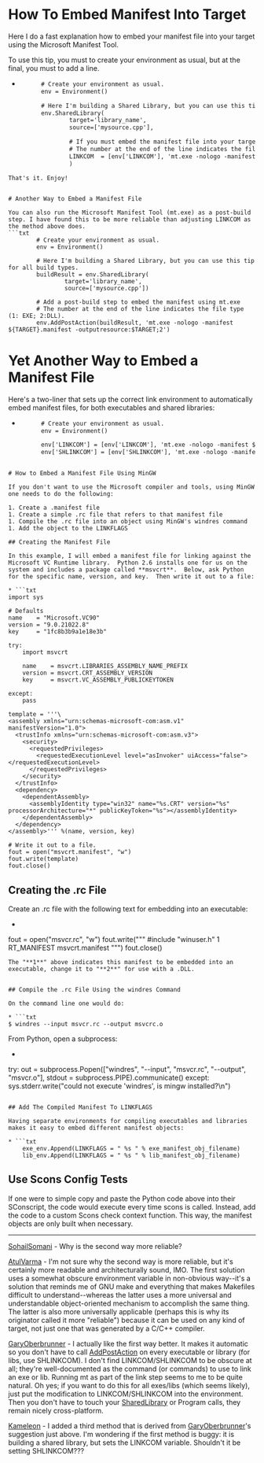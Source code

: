 

# How To Embed Manifest Into Target

Here I do a fast explanation how to embed your manifest file into your target using the Microsoft Manifest Tool. 

To use this tip, you must to create your environment as usual, but at the final, you must to add a line. 

* ```txt
        # Create your environment as usual.
        env = Environment()

        # Here I'm building a Shared Library, but you can use this tip for all build types.
        env.SharedLibrary(
                target='library_name',
                source=['mysource.cpp'],

                # If you must embed the manifest file into your target, use the line below.
                # The number at the end of the line indicates the file type (1: EXE; 2:DLL).
                LINKCOM  = [env['LINKCOM'], 'mt.exe -nologo -manifest ${TARGET}.manifest -outputresource:$TARGET;2']
                )
```
That's it. Enjoy! 


# Another Way to Embed a Manifest File

You can also run the Microsoft Manifest Tool (mt.exe) as a post-build step. I have found this to be more reliable than adjusting LINKCOM as the method above does. 
```txt
        # Create your environment as usual.
        env = Environment()

        # Here I'm building a Shared Library, but you can use this tip for all build types.
        buildResult = env.SharedLibrary(
                target='library_name',
                source=['mysource.cpp'])

        # Add a post-build step to embed the manifest using mt.exe
        # The number at the end of the line indicates the file type (1: EXE; 2:DLL).
        env.AddPostAction(buildResult, 'mt.exe -nologo -manifest ${TARGET}.manifest -outputresource:$TARGET;2')
```

# Yet Another Way to Embed a Manifest File

Here's a two-liner that sets up the correct link environment to automatically embed manifest files, for both executables and shared libraries: 

* ```txt
        # Create your environment as usual.
        env = Environment()

        env['LINKCOM'] = [env['LINKCOM'], 'mt.exe -nologo -manifest ${TARGET}.manifest -outputresource:$TARGET;1']
        env['SHLINKCOM'] = [env['SHLINKCOM'], 'mt.exe -nologo -manifest ${TARGET}.manifest -outputresource:$TARGET;2']
```

# How to Embed a Manifest File Using MinGW

If you don't want to use the Microsoft compiler and tools, using MinGW one needs to do the following: 

1. Create a .manifest file 
1. Create a simple .rc file that refers to that manifest file 
1. Compile the .rc file into an object using MinGW's windres command 
1. Add the object to the LINKFLAGS 

## Creating the Manifest File

In this example, I will embed a manifest file for linking against the Microsoft VC Runtime library.  Python 2.6 installs one for us on the system and includes a package called **msvcrt**.  Below, ask Python for the specific name, version, and key.  Then write it out to a file: 

* ```txt
import sys

# Defaults
name    = "Microsoft.VC90"
version = "9.0.21022.8"
key     = "1fc8b3b9a1e18e3b"

try:
    import msvcrt

    name    = msvcrt.LIBRARIES_ASSEMBLY_NAME_PREFIX
    version = msvcrt.CRT_ASSEMBLY_VERSION
    key     = msvcrt.VC_ASSEMBLY_PUBLICKEYTOKEN

except:
    pass

template = '''\
<assembly xmlns="urn:schemas-microsoft-com:asm.v1" manifestVersion="1.0">
  <trustInfo xmlns="urn:schemas-microsoft-com:asm.v3">
    <security>
      <requestedPrivileges>
        <requestedExecutionLevel level="asInvoker" uiAccess="false"></requestedExecutionLevel>
      </requestedPrivileges>
    </security>
  </trustInfo>
  <dependency>
    <dependentAssembly>
      <assemblyIdentity type="win32" name="%s.CRT" version="%s" processorArchitecture="*" publicKeyToken="%s"></assemblyIdentity>
    </dependentAssembly>
  </dependency>
</assembly>''' %(name, version, key)

# Write it out to a file.
fout = open("msvcrt.manifest", "w")
fout.write(template)
fout.close()
```

## Creating the .rc File

Create an .rc file with the following text for embedding into an executable: 

* ```txt
fout = open("msvcr.rc", "w")
fout.write("""
#include "winuser.h"
1 RT_MANIFEST  msvcrt.manifest
""")
fout.close()
```
The "**1**" above indicates this manifest to be embedded into an executable, change it to "**2**" for use with a .DLL. 


## Compile the .rc File Using the windres Command

On the command line one would do: 

* ```txt
$ windres --input msvcr.rc --output msvcrc.o
```
From Python, open a subprocess: 

* ```txt
try:
    out = subprocess.Popen(["windres", "--input", "msvcr.rc", "--output", "msvcr.o"],
        stdout = subprocess.PIPE).communicate()
except:
    sys.stderr.write("could not execute 'windres', is mingw installed?\n")
```

## Add The Compiled Manifest To LINKFLAGS

Having separate environments for compiling executables and libraries makes it easy to embed different manifest objects: 

* ```txt
    exe_env.Append(LINKFLAGS = " %s " % exe_manifest_obj_filename)
    lib_env.Append(LINKFLAGS = " %s " % lib_manifest_obj_filename)
```

## Use Scons Config Tests

If one were to simple copy and paste the Python code above into their SConscript, the code would execute every time scons is called.  Instead, add the code to a custom Scons check context function.  This way, the manifest objects are only built when necessary. 



---

 [SohailSomani](SohailSomani) - Why is the second way more reliable? 

[AtulVarma](AtulVarma) - I'm not sure why the second way is more reliable, but it's certainly more readable and architecturally sound, IMO.  The first solution uses a somewhat obscure environment variable in non-obvious way--it's a solution that reminds me of GNU make and everything that makes Makefiles difficult to understand--whereas the latter uses a more universal and understandable object-oriented mechanism to accomplish the same thing.  The latter is also more universally applicable (perhaps this is why its originator called it more "reliable") because it can be used on any kind of target, not just one that was generated by a C/C++ compiler. 

[GaryOberbrunner](GaryOberbrunner) - I actually like the first way better.  It makes it automatic so you don't have to call [AddPostAction](AddPostAction) on every executable or library (for libs, use SHLINKCOM).  I don't find LINKCOM/SHLINKCOM to be obscure at all; they're well-documented as the command (or commands) to use to link an exe or lib.  Running mt as part of the link step seems to me to be quite natural.  Oh yes; if you want to do this for all exes/libs (which seems likely), just put the modification to LINKCOM/SHLINKCOM into the environment.  Then you don't have to touch your [SharedLibrary](SharedLibrary) or Program calls, they remain nicely cross-platform. 

[Kameleon](Kameleon) - I added a third method that is derived from [GaryOberbrunner](GaryOberbrunner)'s suggestion just above. I'm wondering if the first method is buggy: it is building a shared library, but sets the LINKCOM variable. Shouldn't it be setting SHLINKCOM??? 
